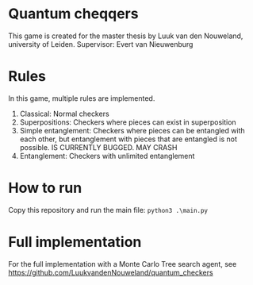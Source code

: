 # Quantum cheqqers
This game is created for the master thesis by Luuk van den Nouweland, university of Leiden.
Supervisor: Evert van Nieuwenburg

# Rules
In this game, multiple rules are implemented.
1. Classical: Normal checkers
2. Superpositions: Checkers where pieces can exist in superposition
3. Simple entanglement: Checkers where pieces can be entangled with each other, but entanglement with pieces that are entangled is not possible. IS CURRENTLY BUGGED. MAY CRASH
4. Entanglement: Checkers with unlimited entanglement

# How to run
Copy this repository and run the main file: `python3 .\main.py`

# Full implementation
For the full implementation with a Monte Carlo Tree search agent, see https://github.com/LuukvandenNouweland/quantum_checkers
